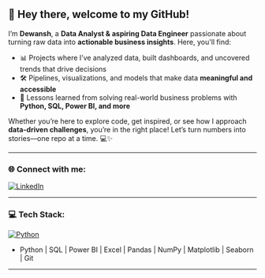 ## 👋 Hey there, welcome to my GitHub!  

I’m **Dewansh**, a **Data Analyst & aspiring Data Engineer** passionate about turning raw data into **actionable business insights**. Here, you'll find:  

- 📊 Projects where I’ve analyzed data, built dashboards, and uncovered trends that drive decisions  
- 🛠️ Pipelines, visualizations, and models that make data **meaningful and accessible**  
- 🌱 Lessons learned from solving real-world business problems with **Python, SQL, Power BI, and more**  

Whether you’re here to explore code, get inspired, or see how I approach **data-driven challenges**, you’re in the right place! Let’s turn numbers into stories—one repo at a time. 💻✨  

---

### 🌐 Connect with me:  
[![LinkedIn](https://img.shields.io/badge/LinkedIn-%230077B5.svg?logo=linkedin&logoColor=white)](https://www.linkedin.com/in/dewanshvk/)  

---

### 💻 Tech Stack:  
[![Python](https://skillicons.dev/icons?i=python,mysql,postgres,powerbi,excel,git)](https://skillicons.dev)  
- Python | SQL | Power BI | Excel | Pandas | NumPy | Matplotlib | Seaborn | Git  

---

